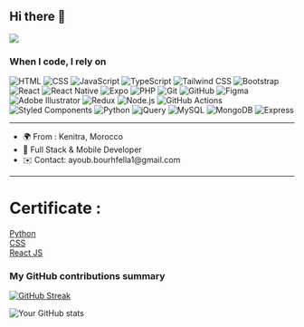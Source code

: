 ## Hi there 👋


![](https://komarev.com/ghpvc/?username=Ayoub-b1&color=red)
<h3>When I code, I rely on</h3>
<p>
<img alt="HTML" src="https://img.shields.io/badge/-HTML-E34F26?style=flat-square&logo=html5&logoColor=white" />
<img alt="CSS" src="https://img.shields.io/badge/-CSS-1572B6?style=flat-square&logo=css3&logoColor=white" />
<img alt="JavaScript" src="https://img.shields.io/badge/-JavaScript-F7DF1C?style=flat-square&logo=javascript&logoColor=black" />
<img alt="TypeScript" src="https://img.shields.io/badge/-TypeScript-007ACC?style=flat-square&logo=typescript&logoColor=white" />
<img alt="Tailwind CSS" src="https://img.shields.io/badge/-Tailwind%20CSS-38B2AC?style=flat-square&logo=tailwind-css&logoColor=white" />
<img alt="Bootstrap" src="https://img.shields.io/badge/-Bootstrap-7953B3?style=flat-square&logo=bootstrap&logoColor=white" />
<img alt="React" src="https://img.shields.io/badge/-React-61DAFB?style=flat-square&logo=react&logoColor=black" />
<img alt="React Native" src="https://img.shields.io/badge/-React%20Native-61DAFB?style=flat-square&logo=react&logoColor=black" />
<img alt="Expo" src="https://img.shields.io/badge/-Expo-000020?style=flat-square&logo=expo&logoColor=white" />
<img alt="PHP" src="https://img.shields.io/badge/-PHP-777BB4?style=flat-square&logo=php&logoColor=white" />
<img alt="Git" src="https://img.shields.io/badge/-Git-F05032?style=flat-square&logo=git&logoColor=white" />
<img alt="GitHub" src="https://img.shields.io/badge/-GitHub-181717?style=flat-square&logo=github&logoColor=white" />
<img alt="Figma" src="https://img.shields.io/badge/-Figma-F24E1E?style=flat-square&logo=figma&logoColor=white" />
<img alt="Adobe Illustrator" src="https://img.shields.io/badge/-Adobe%20Illustrator-FF9A00?style=flat-square&logo=adobe-illustrator&logoColor=white" />
<img alt="Redux" src="https://img.shields.io/badge/-Redux-764ABC?style=flat-square&logo=redux&logoColor=white" />
<img alt="Node.js" src="https://img.shields.io/badge/-Node.js-339933?style=flat-square&logo=node.js&logoColor=white" />
<img alt="GitHub Actions" src="https://img.shields.io/badge/-GitHub%20Actions-2088FF?style=flat-square&logo=github-actions&logoColor=white" />
<img alt="Styled Components" src="https://img.shields.io/badge/-Styled%20Components-DB7093?style=flat-square&logo=styled-components&logoColor=white" />
<img alt="Python" src="https://img.shields.io/badge/-Python-3776AB?style=flat-square&logo=python&logoColor=white" />
<img alt="jQuery" src="https://img.shields.io/badge/-jQuery-0769AD?style=flat-square&logo=jquery&logoColor=white" />
<img alt="MySQL" src="https://img.shields.io/badge/-MySQL-4479A1?style=flat-square&logo=mysql&logoColor=white" />
<img alt="MongoDB" src="https://img.shields.io/badge/-MongoDB-47A248?style=flat-square&logo=mongodb&logoColor=white" />
<img alt="Express" src="https://img.shields.io/badge/-Express-000000?style=flat-square&logo=express&logoColor=white" />


</p>
<hr/>

<ul>
  <li>🌍 From : Kenitra, Morocco</li>
  <li>🧠 Full Stack & Mobile Developer</li>
  <li>✉️ Contact: ayoub.bourhfella1@gmail.com</li>
</ul>


<hr/>

<h1>Certificate : </h1>

<a  href="https://www.hackerrank.com/certificates/bb76ae5f11a4" >
  Python
</a>
<br/>
<a  href="https://www.hackerrank.com/certificates/89d2ed97dd71" >
  CSS
</a>
<br/>
<a  href="https://simpli-web.app.link/e/IBotahtKmCb" >
  React JS
</a>



<h3>My GitHub contributions summary</h3>

[![GitHub Streak](https://github-readme-streak-stats.herokuapp.com?user=Ayoub-b1&theme=dark&ring=fb4362&file=fb4362&currStreakNum=fb4362&currStreakLabel=fb4362&hide_border=true)](https://git.io/streak-stats)

![Your GitHub stats](https://github-readme-stats.vercel.app/api?username=Ayoub-b1&hide_border=true&show_icons=true&bg_color=151515&title_color=fb4362&icon_color=fb4362&text_bold=false&text_color=9e9e9e)

